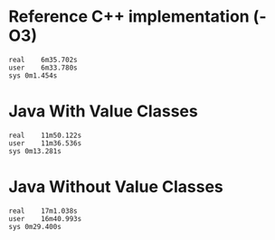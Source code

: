 # Reference C++ implementation (-O3)

```
real	6m35.702s
user	6m33.780s
sys	0m1.454s
```
 
# Java With Value Classes

```
real	11m50.122s
user	11m36.536s
sys	0m13.281s
```

# Java Without Value Classes

```
real	17m1.038s
user	16m40.993s
sys	0m29.400s
```
